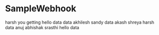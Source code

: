 # SampleWebhook
harsh
you
getting
hello
data
data
akhilesh
sandy
data
akash
shreya
harsh
data
anuj
abhishak
srasthi
hello
data
